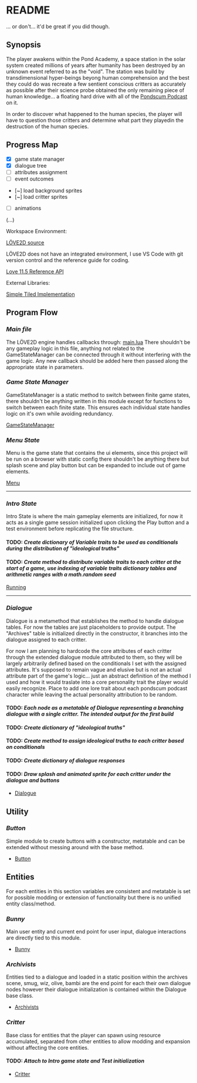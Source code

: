 # README

... or don't... it'd be great if you did though.

## Synopsis

The player awakens within the Pond Academy, a space station in the solar system created millions of years after humanity has been destroyed by an unknown event referred to as the "void". The station was build by transdimensional hyper-beings beyong human comprehension and the best they could do was recreate a few sentient conscious critters as accurately as possible after their science probe obtained the only remaining piece of human knowledge... a floating hard drive with all of the [Pondscum Podcast](https://www.youtube.com/@pondscumpodcast) on it.

In order to discover what happened to the human species, the player will have to question those critters and determine what part they playedin the destruction of the human species.

## Progress Map

- [x] game state manager
- [x] dialogue tree
- [ ] attributes assignment
- [ ] event outcomes
- [~] load background sprites
- [~] load critter sprites
- [ ] animations

(...)

Workspace Environment:

[LÖVE2D source](https://www.love2d.org)

LÖVE2D does not have an integrated environment, I use VS Code with git version control and the reference guide for coding.

[Love 11.5 Reference API](https://love2d-community.github.io/love-api/)

External Libraries:

[Simple Tiled Implementation](https://github.com/karai17/Simple-Tiled-Implementation)

## Program Flow

### *Main file*

The LÖVE2D engine handles callbacks through:
[main.lua](main.lua)
There shouldn't be any gameplay logic in this file, anything not related to the GameStateManager can be connected through it without interfering with the game logic.
Any new callback should be added here then passed along the appropriate state in parameters.

### *Game State Manager*

GameStateManager is a static method to switch between finite game states, there shouldn't be anything written in this module except for functions to switch between each finite state. This ensures each individual state handles logic on it's own while avoiding redundancy.

[GameStateManager](source/states/GameStateManager.lua)

### *Menu State*

Menu is the game state that contains the ui elements, since this project will be run on a browser with static config there shouldn't be anything there but splash scene and play button but can be expanded to include out of game elements.

[Menu](source/states/menu.lua)

---

### *Intro State*

Intro State is where the main gameplay elements are initialized, for now it acts as a single game session initialized upon clicking the Play button and a test environment before replicating the file structure.

#### **TODO:** *Create dictionary of Variable traits to be used as conditionals during the distribution of "ideological truths"*

#### **TODO:** *Create method to distribute variable traits to each critter at the start of a game, use indexing of variable traits dictionary tables and arithmetic ranges with a math.random seed*

[Running](source/states/running.lua)

---

### *Dialogue*

Dialogue is a metamethod that establishes the method to handle dialogue tables. For now the tables are just placeholders to provide output. The "Archives" table is initialized directly in the constructor, it branches into the dialogue assigned to each critter.

For now I am planning to hardcode the core attributes of each critter through the extended dialogue module attributed to them, so they will be largely arbitrarily defined based on the conditionals I set with the assigned attributes. It's supposed to remain vague and elusive but is not an actual attribute part of the game's logic... just an abstract definition of the method I used and how it would traslate into a core personality trait the player would easily recognize. Place to add one lore trait about each pondscum podcast character while leaving the actual personality attribution to be random.

#### **TODO:** *Each node as a metatable of Dialogue representing a branching dialogue with a single critter. The intended output for the first build*

#### **TODO:** *Create dictionary of "ideological truths"*

#### **TODO:** *Create method to assign ideological truths to each critter based on conditionals*

#### **TODO:** *Create dictionary of dialogue responses*

#### **TODO:** *Draw splash and animated sprite for each critter under the dialogue and buttons*

- [Dialogue](source/dialogues/dialogue.lua)

## Utility

### *Button*

Simple module to create buttons with a constructor, metatable and can be extended without messing around with the base method.

- [Button](source/ui/button.lua)

## Entities

For each entities in this section variables are consistent and metatable is set for possible modding or extension of functionality but there is no unified entity class/method.

### *Bunny*

Main user entity and current end point for user input, dialogue interactions are directly tied to this module.

- [Bunny](source/entities/bunny.lua)

### *Archivists*

Entities tied to a dialogue and loaded in a static position within the archives scene, smug, wiz, olive, bambi are the end point for each their own dialogue nodes however their dialogue initialization is contained within the Dialogue base class.

- [Archivists](source/entities/archivists.lua)

### *Critter*

Base class for entities that the player can spawn using resource accumulated, separated from other entities to allow modding and expansion without affecting the core entities.

#### **TODO:** *Attach to Intro game state and Test initialization*

- [Critter](source/entities/critter.lua)